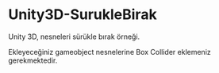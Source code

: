 # Unity3D-SurukleBirak
Unity 3D, nesneleri sürükle bırak örneği.

Ekleyeceğiniz gameobject nesnelerine Box Collider eklemeniz gerekmektedir.
